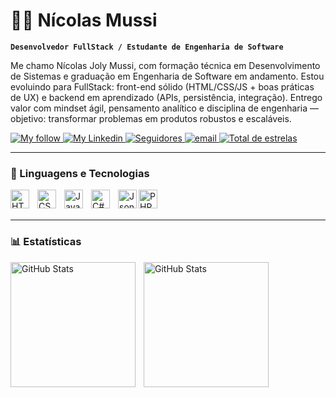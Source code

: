 # 👨‍💻 Nícolas Mussi

**`Desenvolvedor FullStack / Estudante de Engenharia de Software`**

Me chamo Nícolas Joly Mussi, com formação técnica em Desenvolvimento de Sistemas e graduação em Engenharia de Software em andamento. Estou evoluindo para FullStack: front-end sólido (HTML/CSS/JS + boas práticas de UX) e backend em aprendizado (APIs, persistência, integração). Entrego valor com mindset ágil, pensamento analítico e disciplina de engenharia — objetivo: transformar problemas em produtos robustos e escaláveis.

<p align="left">
    <a href="https://www.instagram.com/11_mussi/">
        <img 
            alt="My follow" 
            title="Meu Instagram" 
            src="https://custom-icon-badges.demolab.com/badge/-11_mussi-purple?style=for-the-badge&logo=instagram&logoColor=white"
        />
    </a>
    <a href="https://www.linkedin.com/in/n%C3%ADcolas-mussi/">
        <img 
            alt="My Linkedin" 
            title="Perfil Linkedin" 
            src="https://custom-icon-badges.demolab.com/badge/-Meu Linkedin-teal?style=for-the-badge&logo=repo-template&logoColor=white"
        />
    </a> 
    <a href="https://github.com/NicolasJolyMussi?tab=followers">
        <img 
            alt="Seguidores" 
            title="Me siga no GitHub" 
            src="https://custom-icon-badges.demolab.com/github/followers/NicolasJolyMussi?color=236ad3&labelColor=1155ba&style=for-the-badge&logo=github&label=Seguidores&logoColor=white"
        />
    </a>
    <a href="https://mail.google.com/mail/u/0/?tab=rm&ogbl#inbox?compose=CllgCHrjFGsWXNqZRMlfDMTBLdtqrSjMrKpnQXWqWtkmxHCCqZQSHclvwLKxHFjbpdPfpkNwnxq">
        <img 
            alt="email" 
            title="Entre em contato" 
            src="https://custom-icon-badges.demolab.com/badge/-Email-red?style=for-the-badge&logo=email&logoColor=white"
        />
    </a>
     <a href="https://github.com/Larissakich?tab=repositories&sort=stargazers">
        <img 
            alt="Total de estrelas" 
            title="Total de estrelas GitHub" 
            src="https://custom-icon-badges.demolab.com/badge/Curitiba-PR-purple?style=for-the-badge&logo=location&logoColor=white"
        />
    </a>
</p>

---

### 🤖 Linguagens e Tecnologias

<img 
    align="left" 
    alt="HTML"
    title="HTML" 
    width="30px"
    style="padding-right: 10px;" 
    src="https://cdn.jsdelivr.net/gh/devicons/devicon@latest/icons/html5/html5-original.svg" 
/>

<img 
    align="left" 
    alt="CSS" 
    title="CSS"
    width="30px" 
    style="padding-right: 10px;" 
    src="https://cdn.jsdelivr.net/gh/devicons/devicon@latest/icons/css3/css3-original.svg" 
/>

<img 
    align="left" 
    alt="JavaScript" 
    title="JavaScript"
    width="30px" 
    style="padding-right: 10px;" 
    src="https://cdn.jsdelivr.net/gh/devicons/devicon@latest/icons/javascript/javascript-original.svg" 
/>

<img
    align="left"
    alte="C#"
    title="C#"
    width="30px"
    style="padding-right: 10px;"
    src="https://cdn.jsdelivr.net/gh/devicons/devicon@latest/icons/csharp/csharp-original.svg" 
/>

<img
    align="left"
    alte="Json"
    title="Json"
    width="30px"
    style="padding-rigth: 10px;"
    src="https://cdn.jsdelivr.net/gh/devicons/devicon@latest/icons/json/json-original.svg"
/>
          
<img
    align="left" 
    alt="PHP" 
    title="PHP"
    width="30px" 
    style="padding-right: 10px;" 
    src="https://cdn.jsdelivr.net/gh/devicons/devicon@latest/icons/php/php-original.svg" 
/>
          

<br/>
<br/>

---

### 📊 Estatísticas

<p>
  <img 
    align="left" 
    alt="GitHub Stats" 
    height="200" 
    style="padding-right: 10px;" 
    src="https://github-readme-stats.vercel.app/api?username=NicolasJolyMussi&show_icons=true&theme=tokyonight&include_all_commits=true&locale=pt-br" 
  />

<img 
      align="left" 
      alt="GitHub Stats" 
      height="200" 
      src="https://github-readme-stats.vercel.app/api/top-langs/?username=NicolasJolyMussi&theme=tokyonight&layout=compact&custom_title=Tecnologias&langs_count=7" 
  />
</p>
